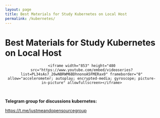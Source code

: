 ```yaml
---
layout: page
title: Best Materials for Study Kubernetes on Local Host
permalink: /kubernetes/
---
```


# Best Materials for Study Kubernetes on Local Host


<div align="center">

    <iframe width="853" height="480 src="https://www.youtube.com/embed/videoseries?list=PL34sAs7_26wNBRWM6BDhnonoA5FMERax0" frameborder="0" allow="accelerometer; autoplay; encrypted-media; gyroscope; picture-in-picture" allowfullscreen></iframe>

</div>

<br/>

**Telegram group for discussions kubernetes:**  

https://t.me/justmeandopensourcegroup